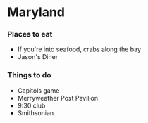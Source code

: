 # Maryland

### Places to eat
- If you're into seafood, crabs along the bay
- Jason's Diner

### Things to do
- Capitols game
- Merryweather Post Pavilion
- 9:30 club
- Smithsonian
